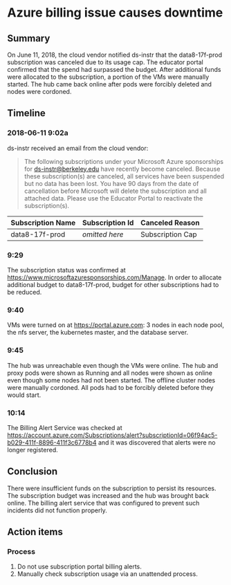 # Azure billing issue causes downtime

## Summary

On June 11, 2018, the cloud vendor notified ds-instr that the data8-17f-prod subscription was canceled due to its usage cap. The educator portal confirmed that the spend had surpassed the budget. After additional funds were allocated to the subscription, a portion of the VMs were manually started. The hub came back online after pods were forcibly deleted and nodes were cordoned.

## Timeline

### 2018-06-11 9:02a

ds-instr received an email from the cloud vendor:

> The following subscriptions under your Microsoft Azure sponsorships for ds-instr@berkeley.edu have recently become canceled.
> Because these subscription(s) are canceled, all services have been suspended but no data has been lost. You have 90 days from the date of cancellation before Microsoft will delete the subscription and all attached data. Please use the Educator Portal to reactivate the subscription(s).

| Subscription Name | Subscription Id | Canceled Reason       |
| ----------------- | --------------- | --------------------- |
| data8-17f-prod    | *omitted here*  | Subscription Cap      |

### 9:29

The subscription status was confirmed at https://www.microsoftazuresponsorships.com/Manage. In order to allocate additional budget to data8-17f-prod, budget for other subscriptions had to be reduced.

### 9:40

VMs were turned on at https://portal.azure.com: 3 nodes in each node pool, the nfs server, the kubernetes master, and the database server.

### 9:45

The hub was unreachable even though the VMs were online. The hub and proxy pods were shown as Running and all nodes were shown as online even though some nodes had not been started. The offline cluster nodes were manually cordoned. All pods had to be forcibly deleted before they would start.

### 10:14

The Billing Alert Service was checked at https://account.azure.com/Subscriptions/alert?subscriptionId=06f94ac5-b029-411f-8896-411f3c6778b4 and it was discovered that alerts were no longer registered.

## Conclusion

There were insufficient funds on the subscription to persist its resources. The subscription budget was increased and the hub was brought back online. The billing alert service that was configured to prevent such incidents did not function properly.

## Action items

### Process

1. Do not use subscription portal billing alerts.
1. Manually check subscription usage via an unattended process.
